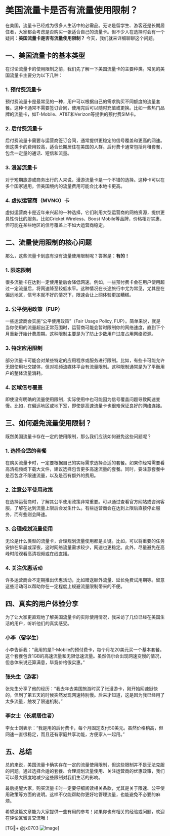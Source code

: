 # 美国流量卡是否有流量使用限制？

在美国，流量卡已经成为很多人生活中的必需品。无论是留学生、游客还是长期居住者，大家都会考虑是否购买一张适合自己的流量卡。但不少人在选择时会有一个疑问：**美国流量卡是否有流量使用限制？** 今天，我们就来详细聊聊这个问题。

## 一、美国流量卡的基本类型

在讨论流量卡的使用限制之前，我们先了解一下美国流量卡的主要种类。常见的美国流量卡主要分为以下几种：

### 1. **预付费流量卡**
预付费流量卡是最常见的一种，用户可以根据自己的需求购买不同额度的流量套餐。这种卡通常不需要签订合同，使用完后可以随时充值或更换。比如一些热门品牌的流量卡，如T-Mobile、AT&T和Verizon等提供的预付费SIM卡。

### 2. **后付费流量卡**
后付费流量卡需要与运营商签订合同，通常提供更稳定的信号覆盖和更高的网速。但这类卡的费用较高，适合长期居住在美国的人群。后付费卡通常包括月租套餐，包含一定量的通话、短信和流量。

### 3. **漫游流量卡**
对于短期旅游或商务出行的人来说，漫游流量卡是一个不错的选择。这种卡可以在多个国家通用，但美国境内的流量费用可能会比本地卡更高。

### 4. **虚拟运营商（MVNO）卡**
虚拟运营商卡是近年来兴起的一种选择，它们利用大型运营商的网络资源，提供更具性价比的服务。比如Cricket Wireless、Boost Mobile等品牌，价格相对实惠，但可能在某些地区的信号覆盖上不如大运营商稳定。

## 二、流量使用限制的核心问题

那么，这些流量卡到底有没有流量使用限制呢？答案是：**有的！**

### 1. **限速限制**
很多流量卡在达到一定使用量后会降低网速。例如，一些预付费卡会在用户使用超过一定流量后，将网速降至较低水平。这种情况在长途旅行中尤为常见，尤其是在偏远地区，信号本就不好的情况下，限速会让上网体验更加糟糕。

### 2. **公平使用政策（FUP）**
一些运营商会实施“公平使用政策”（Fair Usage Policy, FUP）。简单来说，就是当你使用的流量超出正常范围时，运营商可能会暂时限制你的网络速度，直到下个月重新开始计费周期。这种限制主要是为了防止少数用户过度占用网络资源。

### 3. **特定应用限制**
部分流量卡可能会对某些特定的应用程序或服务进行限制。比如，有些卡可能允许无限使用社交媒体，但对视频流媒体平台有流量限制。这种限制通常是为了平衡用户的整体流量消耗。

### 4. **区域信号覆盖**
即使没有明确的流量使用限制，实际使用中也可能因为信号覆盖问题导致网速变慢。比如，在偏远地区或地下室，即使是高速流量卡也很难保证良好的网络连接。

## 三、如何避免流量使用限制？

既然美国流量卡存在一定的使用限制，那么我们应该如何避免这些问题呢？

### 1. **选择合适的套餐**
在购买流量卡时，一定要根据自己的实际需求选择合适的套餐。如果你经常需要看高清视频或下载大文件，建议选择包含更多高速流量的套餐。同时，要注意套餐中是否包含不限速流量，以及是否有额外的费用。

### 2. **注意公平使用政策**
在选择运营商时，了解其公平使用政策非常重要。可以通过查看官方网站或咨询客服，了解在达到流量上限后会发生什么。有些运营商会在达到上限后直接停止服务，而有些则会降速。

### 3. **合理规划流量使用**
无论是什么类型的流量卡，合理规划流量使用都是关键。比如，可以将重要的任务安排在早晨或深夜，这时网络流量需求较少，网速也更稳定。此外，尽量避免在高峰时段观看高清视频或在线直播。

### 4. **关注优惠活动**
许多运营商会不定期推出优惠活动，比如赠送额外流量、延长免费试用期等。留意这些活动可以帮助你在一定程度上规避流量限制带来的不便。

## 四、真实的用户体验分享

为了让大家更直观地了解美国流量卡的实际使用情况，我采访了几位已经在美国生活的用户，听听他们的真实感受。

### 小李（留学生）
小李告诉我：“我用的是T-Mobile的预付费卡，每个月花20美元买一个基本套餐。这个套餐包含1GB的高速流量和无限低速流量。虽然偶尔会出现网速变慢的情况，但总体来说还算满意，毕竟价格很实惠。”

### 张先生（游客）
张先生分享了他的经历：“我去年去美国旅游时买了张漫游卡，刚开始网速挺快的，但到了第五天的时候突然发现网速特别慢。后来才知道，这是因为我已经用了太多流量，触发了限速机制。”

### 李女士（长期居住者）
李女士则表示：“我是用的后付费卡，每个月固定支付50美元。虽然价格稍高，但网速一直很稳定，而且还有家庭共享功能，方便家人一起用。”

## 五、总结

总的来说，美国流量卡确实存在一定的流量使用限制，但这些限制并不是无法克服的问题。通过选择合适的套餐、合理规划流量使用、关注运营商的优惠政策，我们可以最大限度地减少这些限制对我们生活的影响。

最后提醒大家，购买流量卡时一定要仔细阅读相关条款，尤其是关于限速、公平使用政策等方面的说明。这样不仅能帮助你更好地管理流量，也能避免不必要的麻烦。

希望这篇文章能为大家提供一些有用的参考！如果你也有相关的经验或问题，欢迎在评论区留言交流哦！

[TG💪+ @jx0703 ![Image](https://github.com/user-attachments/assets/dbca1d08-cadb-493c-b0ec-ad6f7a83f270)]